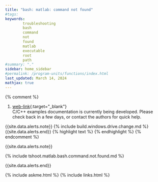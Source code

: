 ```yaml
---
title: "bash: matlab: command not found"
#tags: 
keywords: 
        troubleshooting
        bash
        command
        not
        found
        matlab
        executable
        root
        path
#summary: "."
sidebar: home_sidebar
#permalink: /program-units/functions/index.html
last_updated: March 14, 2024
mathjax: true
---
```


{% comment %}
1. [web-link](){:target="_blank"}  
C/C++ examples documentation is currently being developed. Please check back in a few days, or contact the authors for quick help.  
<div id="toc"></div>  
{{site.data.alerts.note}}
{% include build.windows.drive.change.md %}
{{site.data.alerts.end}}
{% highlight text %}
{% endhighlight %}
<b><code></code></b>
{% endcomment %}


{{site.data.alerts.note}}

{% include tshoot.matlab.bash.command.not.found.md %}

{{site.data.alerts.end}}

{% include askme.html %}
{% include links.html %}

